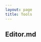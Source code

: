 ```yaml
---
layout: page
title: Tools
---
```

## Editor.md
<link rel="stylesheet" href="/editormd/css/editormd.css" />
<div id="test-editor">
    <textarea style="display:none;"></textarea>
</div>
<script src="https://cdnjs.cloudflare.com/ajax/libs/jquery/1.11.3/jquery.min.js"></script>
<script src="/editormd/editormd.min.js"></script>
<script type="text/javascript">
    $(function() {
        var editor = editormd("test-editor", {
            mode: "markdown",
            width: "100%",
            height: 640,
            emoji: true,
            tex: true,          // TeX(LaTeX), based on KaTeX
            flowChart: true,          // flowChart.js only support IE9+
            sequenceDiagram: true,          // sequenceDiagram.js only support IE9+
            placeholder: "Edit Markdown...",
            previewCodeHighlight: true,   
            path: "/editormd/lib/"
        });
    });
</script>

